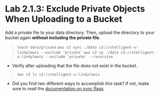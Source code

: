 # Lab 2.1.3: Exclude Private Objects When Uploading to a Bucket

Add a private file to your data directory. Then, upload the directory to your
bucket again **without including the private file**.

> `touch data/private`
> `aws s3 sync ./data s3://stelligent-u-lindylewis --exclude 'private'`
> `aws s3 cp ./data s3://stelligent-u-lindylewis --exclude 'private' --recursive`

- Verify after uploading that the file does not exist in the bucket.

> `aws s3 ls s3://stelligent-u-lindylewis`

- Did you find two different ways to accomplish this task? If not, make sure to
  read the [documentation on sync flags](https://docs.aws.amazon.com/cli/latest/reference/s3/sync.html).